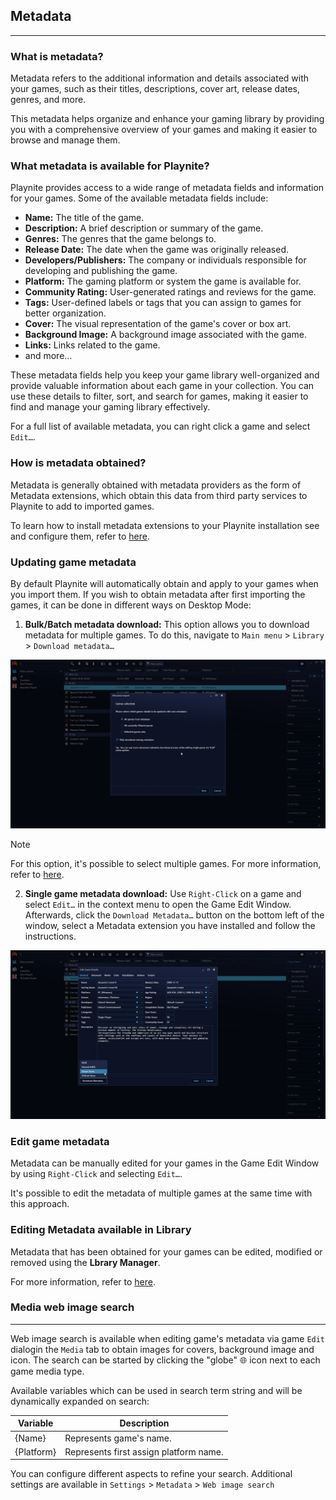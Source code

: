 ## Metadata
---------------------
### What is metadata?

Metadata refers to the additional information and details associated with your games, such as their titles, descriptions, cover art, release dates, genres, and more.

This metadata helps organize and enhance your gaming library by providing you with a comprehensive overview of your games and making it easier to browse and manage them.

### What metadata is available for Playnite?

Playnite provides access to a wide range of metadata fields and information for your games. Some of the available metadata fields include:

- **Name:** The title of the game.
- **Description:** A brief description or summary of the game.
- **Genres:** The genres that the game belongs to.
- **Release Date:** The date when the game was originally released.
- **Developers/Publishers:** The company or individuals responsible for developing and publishing the game.
- **Platform:** The gaming platform or system the game is available for.
- **Community Rating:** User-generated ratings and reviews for the game.
- **Tags:** User-defined labels or tags that you can assign to games for better organization.
- **Cover:** The visual representation of the game's cover or box art.
- **Background Image:** A background image associated with the game.
- **Links:** Links related to the game.
- and more…

These metadata fields help you keep your game library well-organized and provide valuable information about each game in your collection. You can use these details to filter, sort, and search for games, making it easier to find and manage your gaming library effectively.

For a full list of available metadata, you can right click a game and select `Edit…`.

### How is metadata obtained?
Metadata is generally obtained with metadata providers as the form of Metadata extensions, which obtain this data from third party services to Playnite to add to imported games.

To learn how to install metadata extensions to your Playnite installation see and configure them, refer to [here](../../features/extensionsSupport/installingExtensions.md#installing-additional-metadata-providers).

### Updating game metadata
By default Playnite will automatically obtain and apply to your games when you import them. If you wish to obtain metadata after first importing the games, it can be done in different ways on Desktop Mode:

1. **Bulk/Batch metadata download:** This option allows you to download metadata for multiple games. To do this, navigate to `Main menu` > `Library` > `Download metadata…`

![metadata_downloadBulk](images/metadata_downloadBulk.jpg)

> [!NOTE]
>For this option, it's possible to select multiple games. For more information, refer to [here](../../gettingStarted/playniteDesktopMode.md#tips).

2. **Single game metadata download:** Use `Right-Click` on a game and select `Edit…` in the context menu to open the Game Edit Window. Afterwards, click the `Download Metadata…` button on the bottom left of the window, select a Metadata extension you have installed and follow the instructions.

![metadata_downloadSingle](images/metadata_downloadSingle.jpg)

### Edit game metadata
Metadata can be manually edited for your games in the Game Edit Window by using `Right-Click` and selecting `Edit…`.

It's possible to edit the metadata of multiple games at the same time with this approach.

### Editing Metadata available in Library
Metadata that has been obtained for your games can be edited, modified or removed using the **Lbrary Manager**.

For more information, refer to [here](../libraryManager.md).

### Media web image search
---------------------

Web image search is available when editing game's metadata via game `Edit` dialogin the `Media` tab to obtain images for covers, background image and icon. The search can be started by clicking the "globe" 🌐 icon next to each game media type.

Available variables which can be used in search term string and will be dynamically expanded on search:

| Variable   | Description                            |
| ---------- | -------------------------------------- |
| {Name}     | Represents game's name.                |
| {Platform} | Represents first assign platform name. |

You can configure different aspects to refine your search. Additional settings are available in `Settings` > `Metadata` > `Web image search`